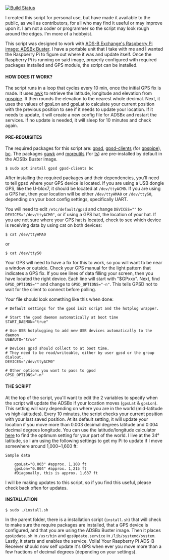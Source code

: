 [![Build Status](https://travis-ci.org/kn1gh7h4wk/gpsUpdate.svg?branch=master)](https://travis-ci.org/kn1gh7h4wk/gpsUpdate)

I created this script for personal use, but have made it available to the public, as well as contributors, for all who may find it useful or may improve upon it. I am not a coder or programmer so the script may look rough around the edges. I'm more of a hobbyist.

This script was designed to work with [ADS-B Exchange's Raspberry Pi image: ADSBx Buster](https://www.adsbexchange.com/how-to-feed/adsbx-custom-pi-image/). I have a portable unit that I take with me and I wanted the Raspberry Pi to figure out where it was and update itself. Once the Raspberry Pi is running on said image, properly configured with required packages installed and GPS module, the script can be installed.

#### HOW DOES IT WORK?

The script runs in a loop that cycles every 10 min, once the initial GPS fix is made. It uses [awk](http://manpages.ubuntu.com/manpages/bionic/man1/awk.1plan9.html) to retrieve the latitude, longitude and elevation from [gpspipe](http://manpages.ubuntu.com/manpages/trusty/man1/gpspipe.1.html). It then rounds the elevation to the nearest whole decimal. Next, it uses the values of gpsLon and gpsLat to calculate your current position with the previous position to see if it needs to update your location. If it needs to update, it will create a new config file for ADSBx and restart the services. If no update is needed, it will sleep for 10 minutes and check again.

#### PRE-REQUISITES

The required packages for this script are: [gpsd](https://manpages.debian.org/buster/gpsd/gpsd.8.en.html), [gpsd-clients](https://manpages.debian.org/buster/gpsd-clients/index.html) (for [gpspipe](https://manpages.debian.org/buster/gpsd-clients/gpspipe.1.en.html)), [bc](https://manpages.debian.org/buster/bc/bc.1.en.html). The packages [gawk](https://manpages.debian.org/buster/gawk/gawk.1.en.html) and [moreutils](https://manpages.debian.org/buster/moreutils/index.html) (for [ts](https://manpages.debian.org/buster/moreutils/ts.1.en.html)) are pre-installed by default in the ADSBx Buster image.

    $ sudo apt install gpsd gpsd-clients bc

After installing the required packages and their dependencies, you'll need to tell gpsd where your GPS device is located. If you are using a USB dongle GPS, like the U-blox7, it should be located at `/dev/ttyACM0`. If you are using a GPS hat, then your location will be either `/dev/ttyAMA0` or `/dev/ttyS0`, depending on your boot config settings, specifically UART.

You will need to edit `/etc/default/gpsd` and change `DEVICES=""` to `DEVICES="/dev/ttyACM0"`, or if using a GPS hat, the location of your hat. If you are not sure where your GPS hat is located, check to see which device is receiving data by using cat on both devices: 

    $ cat /dev/ttyAMA0
    
or
    
    $ cat /dev/ttyS0

Your GPS will need to have a fix for this to work, so you will want to be near a window or outside. Check your GPS manual for the light pattern that indicates a GPS fix. If you see lines of data filling your screen, then you have located the right device. Each line will start with "$GPxxx". Next, find `GPSD_OPTIONS=""` and change to `GPSD_OPTIONS="-n"`. This tells GPSD not to wait for the client to connect before polling.

Your file should look something like this when done:

    # Default settings for the gpsd init script and the hotplug wrapper.

    # Start the gpsd daemon automatically at boot time
    START_DAEMON="true"

    # Use USB hotplugging to add new USB devices automatically to the daemon
    USBAUTO="true"

    # Devices gpsd should collect to at boot time.
    # They need to be read/writeable, either by user gpsd or the group dialout.
    DEVICES="/dev/ttyACM0"

    # Other options you want to pass to gpsd
    GPSD_OPTIONS="-n"

#### THE SCRIPT

At the top of the script, you'll want to edit the 2 variables to specify when the script will update the ADSBx if your location moves (`gpsLat` & `gpsLon`). This setting will vary depending on where you are in the world (mid-latitude vs high-latitudes). Every 10 minutes, the script checks your current position with your last saved position. At its default setting, it will update your location if you move more than 0.003 decimal degrees latitude and 0.004 decimal degrees longitude. You can use the latitude/longitude calculator [here](http://www.meridianoutpost.com/resources/etools/calculators/calculator-latitude-longitude-distance.php) to find the optimum setting for your part of the world. I live at the 34° latitude, so I am using the following settings to get my Pi to update if I move somewhere around 1,000~1,600 ft:

    Sample data

        gpsLat="0.003" #approx. 1,108 ft
        gpsLon="0.004" #approx. 1,215 ft
        #Diagonally, this is approx. 1,637 ft
        
I will be making updates to this script, so if you find this useful, please check back often for updates.

#### INSTALLATION

    $ sudo ./install.sh

In the parent folder, there is a installation script (`install.sh`) that will check to make sure the require packages are installed, that a GPS device is configured, and that you are using the ADSBx Buster image. Then it places `gpsUpdate.sh` in `/usr/bin` and `gpsUpdate.service` in  `/lib/systemd/system`. Lastly, it starts and enables the service. Voila! Your Raspberry Pi ADS-B Receiver should now self update it's GPS when ever you move more than a few fractions of decimal degrees (depending on your settings).
